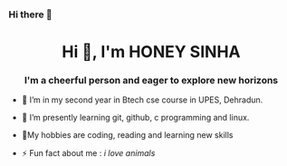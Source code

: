 ### Hi there 👋
<h1 align="center">Hi 👋, I'm HONEY SINHA </h1>
<h3 align="center"> I'm a cheerful person and eager to explore new horizons </h3>

- 🔭 I’m in my second year in Btech cse course in UPES, Dehradun.
- 🌱 I’m presently learning git, github, c programming and linux. 
- 💬My hobbies are coding, reading and learning new skills

- ⚡ Fun fact about me : *i love animals*
